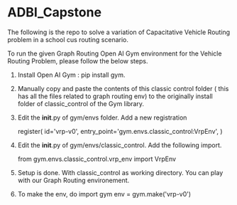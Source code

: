 # ADBI_Capstone

The following is the repo to solve a variation of Capacitative Vehicle Routing problem in a school cus routing scenario.


To run the given Graph Routing Open AI Gym environment for the Vehicle Routing Problem, please follow the below steps.

1. Install Open AI Gym : pip install gym.

2. Manually copy and paste the contents of this classic control folder ( this has all the files related to graph routing env) to the originally
   install folder of classic_control of the Gym library.

3. Edit the __init__.py of gym/envs folder.
   Add a new registration
   
   register(
    id='vrp-v0',
    entry_point='gym.envs.classic_control:VrpEnv',
    )
 
 4. Edit the __init__.py of gym/envs/classic_control.
    Add the following import.
    
    from gym.envs.classic_control.vrp_env import VrpEnv
    
 5. Setup is done. With classic_control as working directory. You can play with our Graph Routing environement.
     
 6. To make the env, do
    import gym
    env = gym.make('vrp-v0')
